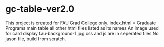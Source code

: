 # gc-table-ver2.0

This project is created for FAU Grad College only. 
index.html = Graduate Programs main table
all other html files listed as its names
An image used for card display fau-background-1.jpg
css and js are in seperated files
No jason file, build from scratch. 
